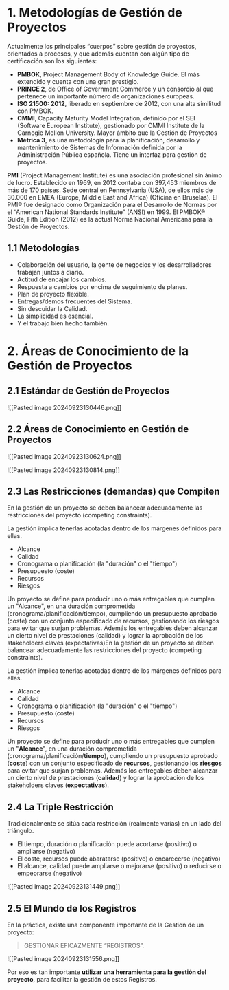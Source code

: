 # 1. Metodologías de Gestión de Proyectos
Actualmente los principales “cuerpos” sobre gestión de proyectos, orientados a procesos, y que además cuentan con algún tipo de certificación son los siguientes:
- **PMBOK**, Project Management Body of Knowledge Guide. El más extendido y cuenta con una gran prestigio.
- **PRINCE 2**, de Office of Government Commerce y un consorcio al que pertenece un importante número de organizaciones europeas.
- **ISO 21500: 2012**, liberado en septiembre de 2012, con una alta similitud con PMBOK.
- **CMMI**, Capacity Maturity Model Integration, definido por el SEI (Software European Institute), gestionado por CMMI Institute de la Carnegie Mellon University. Mayor ámbito que la Gestión de Proyectos
- **Métrica 3**, es una metodología para la planificación, desarrollo y mantenimiento de Sistemas de Información definida por la Administración Pública española. Tiene un interfaz para gestión de proyectos.

**PMI** (Project Management Institute) es una asociación profesional sin ánimo de lucro. Establecido en 1969, en 2012 contaba con 397,453 miembros de más de
170 países. Sede central en Pennsylvania (USA), de ellos más de 30.000 en EMEA (Europe, Middle East and Africa) (Oficina en Bruselas). El PMI® fue designado como Organización para el Desarrollo de Normas por el “American National Standards Institute” (ANSI) en 1999. El PMBOK® Guide, Fith Edition (2012) es la actual Norma Nacional Americana para la Gestión de Proyectos.

## 1.1 Metodologías 
- Colaboración del usuario, la gente de negocios y los desarrolladores trabajan juntos a diario.
- Actitud de encajar los cambios.
- Respuesta a cambios por encima de seguimiento de planes.
- Plan de proyecto flexible.
- Entregas/demos frecuentes del Sistema.
- Sin descuidar la Calidad.
- La simplicidad es esencial.
- Y el trabajo bien hecho también.

# 2. Áreas de Conocimiento de la Gestión de Proyectos
## 2.1 Estándar de Gestión de Proyectos

![[Pasted image 20240923130446.png]]

## 2.2 Áreas de Conocimiento en Gestión de Proyectos

![[Pasted image 20240923130624.png]]

![[Pasted image 20240923130814.png]]

## 2.3 Las Restricciones (demandas) que Compiten
En la gestión de un proyecto se deben balancear adecuadamente las restricciones del proyecto (competing constraints).

La gestión implica tenerlas acotadas dentro de los márgenes definidos para ellas.
- Alcance
- Calidad
- Cronograma o planificación (la "duración" o el "tiempo")
- Presupuesto (coste)
- Recursos
- Riesgos

Un proyecto se define para producir uno o más entregables que cumplen un "Alcance", en una duración comprometida (cronograma/planificación/tiempo), cumpliendo un presupuesto aprobado (coste) con un conjunto especificado de recursos, gestionando los riesgos para evitar que surjan problemas. Además los entregables deben alcanzar un cierto nivel de prestaciones (calidad) y lograr la aprobación de los stakeholders claves (expectativas)En la gestión de un proyecto se deben balancear adecuadamente las restricciones del proyecto (competing constraints).

La gestión implica tenerlas acotadas dentro de los márgenes definidos para ellas.
- Alcance
- Calidad
- Cronograma o planificación (la "duración" o el "tiempo")
- Presupuesto (coste)
- Recursos
- Riesgos 

Un proyecto se define para producir uno o más entregables que cumplen un "**Alcance**", en una duración comprometida (cronograma/planificación/**tiempo**), cumpliendo un presupuesto aprobado (**coste**) con un conjunto especificado de **recursos**, gestionando los **riesgos** para evitar que surjan problemas. Además los entregables deben alcanzar un cierto nivel de prestaciones (**calidad**) y lograr la aprobación de los stakeholders claves (**expectativas**).

## 2.4 La Triple Restricción
Tradicionalmente se sitúa cada restricción (realmente varias) en un lado del triángulo.
- El tiempo, duración o planificación puede acortarse (positivo) o ampliarse (negativo)
- El coste, recursos puede abaratarse (positivo) o encarecerse (negativo)
- El alcance, calidad puede ampliarse o mejorarse (positivo) o reducirse o empeorarse (negativo)

![[Pasted image 20240923131449.png]]

## 2.5 El Mundo de los Registros
En la práctica, existe una componente importante de la Gestion de un proyecto:

> GESTIONAR EFICAZMENTE “REGISTROS”.

![[Pasted image 20240923131556.png]]

Por eso es tan importante **utilizar una herramienta para la gestión del proyecto**, para facilitar la gestión de estos Registros.
